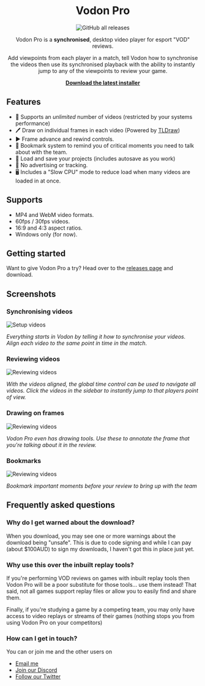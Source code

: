 <div align="center">

# Vodon Pro

![GitHub all releases](https://img.shields.io/github/downloads/Rodeoclash/vodon-pro/total?style=flat-square)

Vodon Pro is a **synchronised**, desktop video player for esport "VOD" reviews.

Add viewpoints from each player in a match, tell Vodon how to synchronise the videos then use its synchronised playback with the ability to instantly jump to any of the viewpoints to review your game.

**[Download the latest installer](https://github.com/Rodeoclash/vodon-pro/releases/download/v1.6.7/vodon-pro-1.6.7.Setup.exe)**

</div>

## Features

- 🎥 Supports an _unlimited_ number of videos (restricted by your systems performance)
- 🖊 Draw on individual frames in each video (Powered by [TLDraw](https://github.com/tldraw/tldraw))
- ▶ Frame advance and rewind controls.
- 🔖 Bookmark system to remind you of critical moments you need to talk about with the team.
- 💾 Load and save your projects (includes autosave as you work)
- 👀 No advertising or tracking.
- 🖥 Includes a "Slow CPU" mode to reduce load when many videos are loaded in at once.

## Supports

- MP4 and WebM video formats.
- 60fps / 30fps videos.
- 16:9 and 4:3 aspect ratios.
- Windows only (for now).

## Getting started

Want to give Vodon Pro a try? Head over to the [releases page](https://github.com/Rodeoclash/vodon-pro/releases) and download.

## Screenshots

### Synchronising videos

![Setup videos](https://raw.githubusercontent.com/Rodeoclash/vodon-pro/main/screenshots/setup.png)

_Everything starts in Vodon by telling it how to synchronise your videos. Align each video to the same point in time in the match._

### Reviewing videos

![Reviewing videos](https://raw.githubusercontent.com/Rodeoclash/vodon-pro/main/screenshots/review.png)

_With the videos aligned, the global time control can be used to navigate all videos. Click the videos in the sidebar to instantly jump to that players point of view._

### Drawing on frames

![Reviewing videos](https://raw.githubusercontent.com/Rodeoclash/vodon-pro/main/screenshots/drawing.png)

_Vodon Pro even has drawing tools. Use these to annotate the frame that you're talking about it in the review._

### Bookmarks

![Reviewing videos](https://raw.githubusercontent.com/Rodeoclash/vodon-pro/main/screenshots/bookmarks.png)

_Bookmark important moments before your review to bring up with the team_

## Frequently asked questions

### Why do I get warned about the download?

When you download, you may see one or more warnings about the download being "unsafe". This is due to code signing and while I can pay (about $100AUD) to sign my downloads, I haven't got this in place just yet.

### Why use this over the inbuilt replay tools?

If you're performing VOD reviews on games with inbuilt replay tools then Vodon Pro will be a poor substitute for those tools... use them instead! That said, not all games support replay files or allow you to easily find and share them.

Finally, if you're studying a game by a competing team, you may only have access to video replays or streams of their games (nothing stops you from using Vodon Pro on your competitors)

### How can I get in touch?

You can or join me and the other users on

- [Email me](mailto:sam@vodon.gg)
- [Join our Discord](https://discord.gg/EaJdhHtZEk)
- [Follow our Twitter](https://twitter.com/GgVodon)
